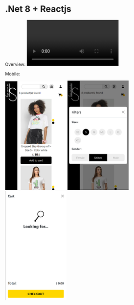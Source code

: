 # .Net 8 + Reactjs


Overview:
<video src='netcore-reactjs/kawaii.client/public/app/overview.mp4'/>

Mobile:

<img src='netcore-reactjs/kawaii.client/public/app/mobile_view_1.png' width='200'/>
<img src='netcore-reactjs/kawaii.client/public/app/mobile_view_2.png' width='200'/>
<img src='netcore-reactjs/kawaii.client/public/app/mobile_view_3.png' width='200'/>